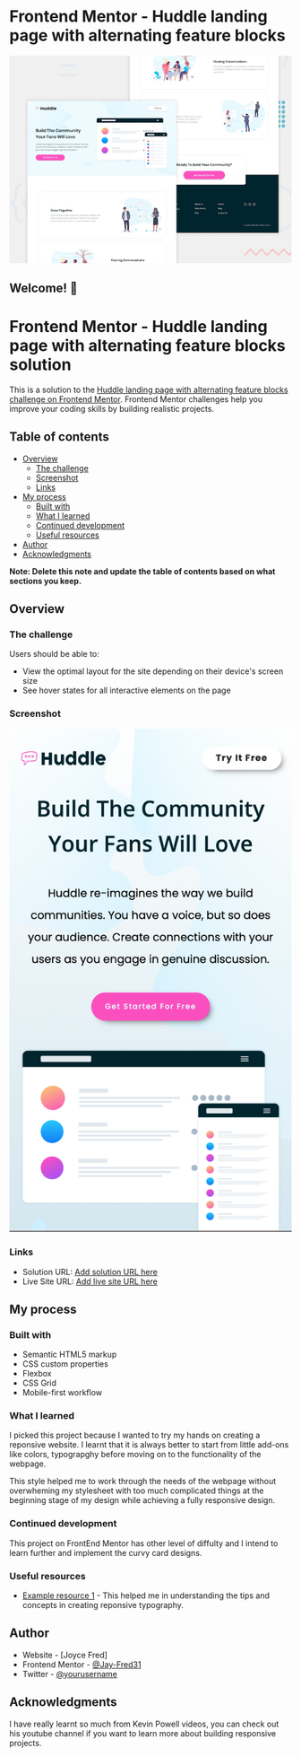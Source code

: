 # Frontend Mentor - Huddle landing page with alternating feature blocks

![Design preview for the Huddle landing page with alternating feature blocks coding challenge](./design/desktop-preview.jpg)

## Welcome! 👋

# Frontend Mentor - Huddle landing page with alternating feature blocks solution

This is a solution to the [Huddle landing page with alternating feature blocks challenge on Frontend Mentor](https://www.frontendmentor.io/challenges/huddle-landing-page-with-alternating-feature-blocks-5ca5f5981e82137ec91a5100). Frontend Mentor challenges help you improve your coding skills by building realistic projects. 

## Table of contents

- [Overview](#overview)
  - [The challenge](#the-challenge)
  - [Screenshot](#screenshot)
  - [Links](#links)
- [My process](#my-process)
  - [Built with](#built-with)
  - [What I learned](#what-i-learned)
  - [Continued development](#continued-development)
  - [Useful resources](#useful-resources)
- [Author](#author)
- [Acknowledgments](#acknowledgments)

**Note: Delete this note and update the table of contents based on what sections you keep.**

## Overview

### The challenge

Users should be able to:

- View the optimal layout for the site depending on their device's screen size
- See hover states for all interactive elements on the page

### Screenshot

![](./design/screenshot.jpg)

### Links

- Solution URL: [Add solution URL here](https://your-solution-url.com)
- Live Site URL: [Add live site URL here](https://your-live-site-url.com)

## My process

### Built with

- Semantic HTML5 markup
- CSS custom properties
- Flexbox
- CSS Grid
- Mobile-first workflow

### What I learned

I picked this project because I wanted to try my hands on creating a reponsive website. I learnt that it is always better to start from little add-ons like colors, typograpghy before moving on to the functionality of the webpage. 

This style helped me to work through the needs of the webpage without overwheming my stylesheet with too much complicated things at the beginning stage of my design while achieving a fully responsive design.


### Continued development

This project on FrontEnd Mentor has other level of diffulty and I intend to learn further and implement the curvy card designs.

### Useful resources

- [Example resource 1](https://www.youtube.com/watch?v=wARbgs5Fmuw) - This helped me in understanding the tips and concepts in creating reponsive typography.

## Author

- Website - [Joyce Fred]
- Frontend Mentor - [@Jay-Fred31](https://www.frontendmentor.io/profile/Jay-Fred31)
- Twitter - [@yourusername](https://www.twitter.com/joycefdev)


## Acknowledgments

I have really learnt so much from Kevin Powell videos, you can check out his youtube channel if you want to learn more about building responsive projects. 

